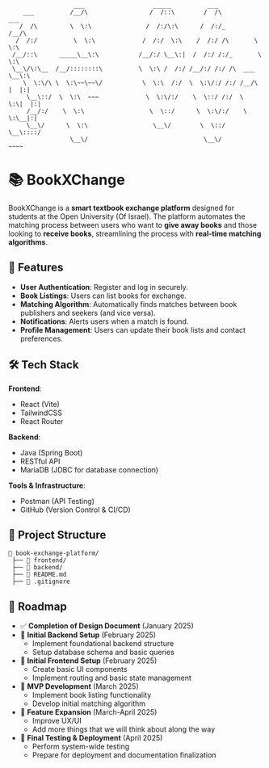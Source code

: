 ```
                  ___                   _____          ___                  
    ___          /__/\                 /  /::\        /  /\          ___    
   /  /\         \  \:\               /  /:/\:\      /  /:/_        /__/\   
  /  /:/          \  \:\             /  /:/  \:\    /  /:/ /\       \  \:\  
 /__/::\      _____\__\:\           /__/:/ \__\:|  /  /:/ /:/_       \  \:\ 
 \__\/\:\__  /__/::::::::\          \  \:\ /  /:/ /__/:/ /:/ /\  ___  \__\:\
    \  \:\/\ \  \:\~~\~~\/           \  \:\  /:/  \  \:\/:/ /:/ /__/\ |  |:|
     \__\::/  \  \:\  ~~~             \  \:\/:/    \  \::/ /:/  \  \:\|  |:|
     /__/:/    \  \:\                  \  \::/      \  \:\/:/    \  \:\__|:|
     \__\/      \  \:\                  \__\/        \  \::/      \__\::::/ 
                 \__\/                                \__\/           ~~~~
```

# 📚 BookXChange

BookXChange is a **smart textbook exchange platform** designed for students at the Open University (Of Israel). The platform automates the matching process between users who want to **give away books** and those looking to **receive books**, streamlining the process with **real-time matching algorithms**.

## 🚀 Features
- **User Authentication**: Register and log in securely.
- **Book Listings**: Users can list books for exchange.
- **Matching Algorithm**: Automatically finds matches between book publishers and seekers (and vice versa).
- **Notifications**: Alerts users when a match is found.
- **Profile Management**: Users can update their book lists and contact preferences.

## 🛠️ Tech Stack
**Frontend**:
- React (Vite)
- TailwindCSS
- React Router

**Backend**:
- Java (Spring Boot)
- RESTful API
- MariaDB (JDBC for database connection)

**Tools & Infrastructure**:
- Postman (API Testing)
- GitHub (Version Control & CI/CD)

## 📂 Project Structure
```
📁 book-exchange-platform/
 ├── 📁 frontend/         
 ├── 📁 backend/          
 ├── 📄 README.md        
 ├── 📄 .gitignore        
```

## 📅 Roadmap
- ✅ **Completion of Design Document** (January 2025)
- 🔄 **Initial Backend Setup** (February 2025)
  - Implement foundational backend structure
  - Setup database schema and basic queries
- 🔄 **Initial Frontend Setup** (February 2025)
  - Create basic UI components
  - Implement routing and basic state management
- 🚀 **MVP Development** (March 2025)
  - Implement book listing functionality
  - Develop initial matching algorithm
- 🔄 **Feature Expansion** (March-April 2025)
  - Improve UX/UI
  - Add more things that we will think about along the way
- 🎯 **Final Testing & Deployment** (April 2025)
  - Perform system-wide testing
  - Prepare for deployment and documentation finalization
